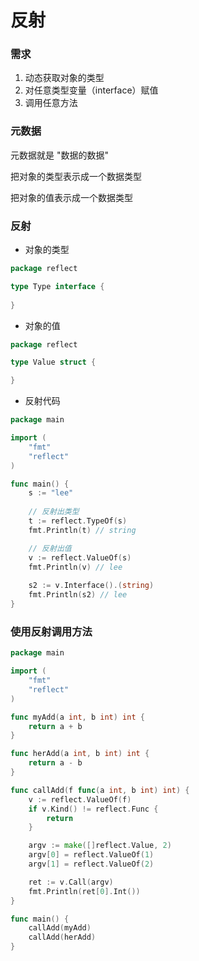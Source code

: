 # 反射


### 需求

1. 动态获取对象的类型
2. 对任意类型变量（interface）赋值
3. 调用任意方法


### 元数据

元数据就是 "数据的数据"

把对象的类型表示成一个数据类型

把对象的值表示成一个数据类型


### 反射

* 对象的类型

```go
package reflect

type Type interface {
    
}
```


* 对象的值

```go
package reflect

type Value struct {

}
```


* 反射代码

```go
package main

import (
	"fmt"
	"reflect"
)

func main() {
	s := "lee"
	
	// 反射出类型
	t := reflect.TypeOf(s)
	fmt.Println(t) // string

	// 反射出值
	v := reflect.ValueOf(s)
	fmt.Println(v) // lee
	
	s2 := v.Interface().(string)
	fmt.Println(s2) // lee
}
```


### 使用反射调用方法

```go
package main

import (
	"fmt"
	"reflect"
)

func myAdd(a int, b int) int {
	return a + b
}

func herAdd(a int, b int) int {
	return a - b
}

func callAdd(f func(a int, b int) int) {
	v := reflect.ValueOf(f)
	if v.Kind() != reflect.Func {
		return
	}

	argv := make([]reflect.Value, 2)
	argv[0] = reflect.ValueOf(1)
	argv[1] = reflect.ValueOf(2)

	ret := v.Call(argv)
	fmt.Println(ret[0].Int())
}

func main() {
	callAdd(myAdd)
	callAdd(herAdd)
}
```
